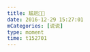 ```yaml
---
title: 尴尬🤪🤪
date: 2016-12-29 15:27:01
mCategories: [说说]
type: moment
time: t152701
---
```


<div id="pics-20161229152701"></div>

<script src="/lib/moment/pics.js"></script>
<script>
var data = [
    {"link": "2016-12-29_000001.jpeg", "type": "shuoshuo"}
];
picsRender(data, "pics-20161229152701");
</script>
